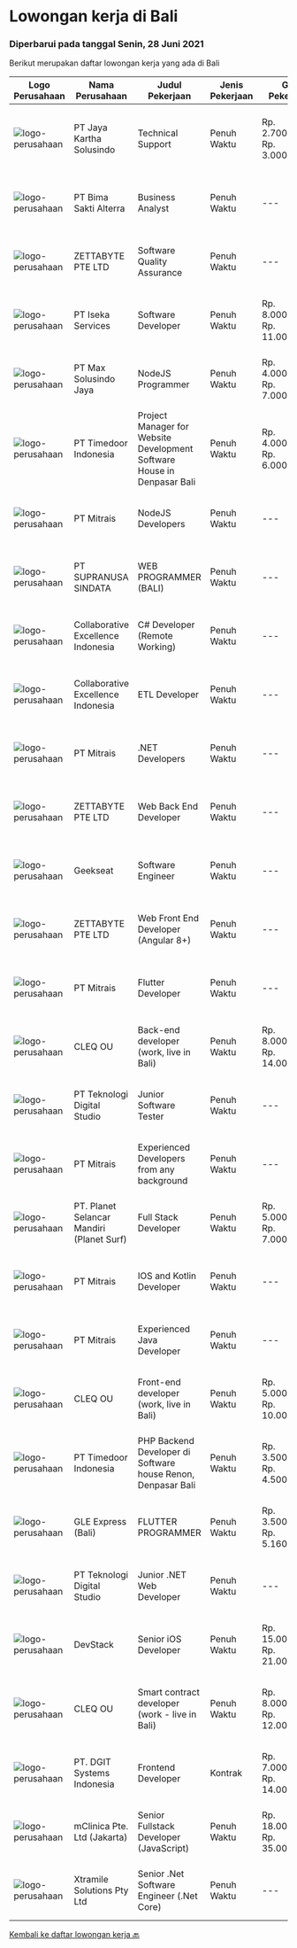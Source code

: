 
  # Lowongan kerja di Bali

  ### Diperbarui pada tanggal Senin, 28 Juni 2021

  Berikut merupakan daftar lowongan kerja yang ada di Bali

  |Logo Perusahaan | Nama Perusahaan | Judul Pekerjaan | Jenis Pekerjaan | Gaji Pekerjaan | Lokasi | Deskripsi | Tanggal diunggah | Pranala |
  | -------------- | --------------- | --------------- | --------- | --------- | -------------- | ------- | ----------- | ----------- |
  |![logo-perusahaan](https://image-service-cdn.seek.com.au/295a790b1e507a7e7e1ece863a9cbc400be15412/ee4dce1061f3f616224767ad58cb2fc751b8d2dc)|PT Jaya Kartha Solusindo|Technical Support|Penuh Waktu|Rp. 2.700.000-Rp. 3.000.000|Denpasar|Berusia minimal 20 tahun sampai dengan 30 tahun Pendidikan terakhir minimal SMK atau sederajat Memiliki kemampuan komunikasi dan attitude yang baik...|Senin, 28 Juni 2021|https://www.jobstreet.co.id/id/job/technical-support-3566476?token=0~4321dcdb-1d6c-4d3f-bff9-f2df7178d76c&sectionRank=1&jobId=jobstreet-id-job-3566476|
|![logo-perusahaan](https://image-service-cdn.seek.com.au/3b449304b19b7a5909fe2d6166b69cb2e3dfc9ad/ee4dce1061f3f616224767ad58cb2fc751b8d2dc)|PT Bima Sakti Alterra|Business Analyst|Penuh Waktu|---|Denpasar|Job Description Conducting research and analysis necessary to providing recommendations to the management  Supporting identification of improvement...|Jumat, 25 Juni 2021|https://www.jobstreet.co.id/id/job/business-analyst-3557864?token=0~4321dcdb-1d6c-4d3f-bff9-f2df7178d76c&sectionRank=2&jobId=jobstreet-id-job-3557864|
|![logo-perusahaan](https://image-service-cdn.seek.com.au/a9ad8fdd00d66418bb5e9ec41ddbc2318ccec822/ee4dce1061f3f616224767ad58cb2fc751b8d2dc)|ZETTABYTE PTE LTD|Software Quality Assurance|Penuh Waktu|---|Yogyakarta|Company IntroductionZettabyte is a software development company that focuses on the education sector. We work together with our multicultural team...|Jumat, 25 Juni 2021|https://www.jobstreet.co.id/id/job/software-quality-assurance-3557457?token=0~4321dcdb-1d6c-4d3f-bff9-f2df7178d76c&sectionRank=3&jobId=jobstreet-id-job-3557457|
|![logo-perusahaan](https://image-service-cdn.seek.com.au/48f17f16a37d7ca19186c95222634d777fe9e0bf/ee4dce1061f3f616224767ad58cb2fc751b8d2dc)|PT Iseka Services|Software Developer|Penuh Waktu|Rp. 8.000.000-Rp. 11.000.000|Badung|PT Iseka Services is an exciting new technology provider whose main goal is to help companies of all sizes transfer to the Digital World utilising...|Sabtu, 26 Juni 2021|https://www.jobstreet.co.id/id/job/software-developer-3554415?token=0~4321dcdb-1d6c-4d3f-bff9-f2df7178d76c&sectionRank=4&jobId=jobstreet-id-job-3554415|
|![logo-perusahaan](https://image-service-cdn.seek.com.au/d528f747d71b6f25f37f0562919e21c80001cd02/ee4dce1061f3f616224767ad58cb2fc751b8d2dc)|PT Max Solusindo Jaya|NodeJS Programmer|Penuh Waktu|Rp. 4.000.000-Rp. 7.000.000|Bali|We are looking for a Node.js Developer to build and maintain functional web pages and applications.To be successful in this role, you should have...|Sabtu, 26 Juni 2021|https://www.jobstreet.co.id/id/job/nodejs-programmer-3558706?token=0~4321dcdb-1d6c-4d3f-bff9-f2df7178d76c&sectionRank=5&jobId=jobstreet-id-job-3558706|
|![logo-perusahaan](https://image-service-cdn.seek.com.au/9f2111bf08df94f0ea97d6b9f360a4952c081dc6/ee4dce1061f3f616224767ad58cb2fc751b8d2dc)|PT Timedoor Indonesia|Project Manager for Website Development Software House in Denpasar Bali|Penuh Waktu|Rp. 4.000.000-Rp. 6.000.000|Bali|If you want to grow up yourself, Timedoor is one of the best places for your career. Our team has come from various culture. We welcome young people...|Jumat, 25 Juni 2021|https://www.jobstreet.co.id/id/job/project-manager-for-website-development-software-house-in-denpasar-bali-3557393?token=0~4321dcdb-1d6c-4d3f-bff9-f2df7178d76c&sectionRank=6&jobId=jobstreet-id-job-3557393|
|![logo-perusahaan](https://image-service-cdn.seek.com.au/969b0c47f133a1e0155056a5d964c63953dd6304/ee4dce1061f3f616224767ad58cb2fc751b8d2dc)|PT Mitrais|NodeJS Developers|Penuh Waktu|---|Bali|Build your Career with Mitrais! We're urgently looking for experienced NodeJS Developers to be part of our team for an immediate start.Our client is a...|Jumat, 25 Juni 2021|https://www.jobstreet.co.id/id/job/nodejs-developers-3557891?token=0~4321dcdb-1d6c-4d3f-bff9-f2df7178d76c&sectionRank=7&jobId=jobstreet-id-job-3557891|
|![logo-perusahaan](https://image-service-cdn.seek.com.au/a50d942d1a834f67ed0f6529eed213256bc2fbab/ee4dce1061f3f616224767ad58cb2fc751b8d2dc)|PT SUPRANUSA SINDATA|WEB PROGRAMMER (BALI)|Penuh Waktu|---|Bali|Requirments : Minimal Pendidikan S1 Information Technology / Computer Science dengan minimal IPK 3.00 Pengalaman minimal 1 tahun dengan pemrograman...|Jumat, 25 Juni 2021|https://www.jobstreet.co.id/id/job/web-programmer-bali-3557667?token=0~4321dcdb-1d6c-4d3f-bff9-f2df7178d76c&sectionRank=8&jobId=jobstreet-id-job-3557667|
|![logo-perusahaan](https://image-service-cdn.seek.com.au/7145b1ba6bc0dbd678e2bf86d776dd2b1b9b81f6/ee4dce1061f3f616224767ad58cb2fc751b8d2dc)|Collaborative Excellence Indonesia|C# Developer (Remote Working)|Penuh Waktu|---|Jakarta Raya|Responsibilities: Design, coding, and testing of modules for various components of our product framework Capable of understanding and delivering...|Sabtu, 26 Juni 2021|https://www.jobstreet.co.id/id/job/c-developer-remote-working-3559614?token=0~4321dcdb-1d6c-4d3f-bff9-f2df7178d76c&sectionRank=9&jobId=jobstreet-id-job-3559614|
|![logo-perusahaan](https://image-service-cdn.seek.com.au/7145b1ba6bc0dbd678e2bf86d776dd2b1b9b81f6/ee4dce1061f3f616224767ad58cb2fc751b8d2dc)|Collaborative Excellence Indonesia|ETL Developer|Penuh Waktu|---|Bali|Job Description Developing database objects and creates and automate ETL processes Develop and execute database queries and conduct analysis Provides...|Sabtu, 26 Juni 2021|https://www.jobstreet.co.id/id/job/etl-developer-3559613?token=0~4321dcdb-1d6c-4d3f-bff9-f2df7178d76c&sectionRank=10&jobId=jobstreet-id-job-3559613|
|![logo-perusahaan](https://image-service-cdn.seek.com.au/969b0c47f133a1e0155056a5d964c63953dd6304/ee4dce1061f3f616224767ad58cb2fc751b8d2dc)|PT Mitrais|.NET Developers|Penuh Waktu|---|Denpasar|Build your Career with Mitrais !  We're looking for experienced .NET Software Engineers to be part of our team.  What will you be doing ?  Coding high...|Jumat, 25 Juni 2021|https://www.jobstreet.co.id/id/job/net-developers-3558271?token=0~4321dcdb-1d6c-4d3f-bff9-f2df7178d76c&sectionRank=11&jobId=jobstreet-id-job-3558271|
|![logo-perusahaan](https://image-service-cdn.seek.com.au/a9ad8fdd00d66418bb5e9ec41ddbc2318ccec822/ee4dce1061f3f616224767ad58cb2fc751b8d2dc)|ZETTABYTE PTE LTD|Web Back End Developer|Penuh Waktu|---|Yogyakarta|Company IntroductionZettabyte is a software development company that focuses on the education sector. We work together with our multicultural team...|Jumat, 25 Juni 2021|https://www.jobstreet.co.id/id/job/web-back-end-developer-3557501?token=0~4321dcdb-1d6c-4d3f-bff9-f2df7178d76c&sectionRank=12&jobId=jobstreet-id-job-3557501|
|![logo-perusahaan](https://image-service-cdn.seek.com.au/a94166d692fda70a364e9d5191d7ced8a65f1597/ee4dce1061f3f616224767ad58cb2fc751b8d2dc)|Geekseat|Software Engineer|Penuh Waktu|---|Denpasar|Have a seat with us! We are currently looking for an experienced Software Engineer to join our Awesome Engineering Team at our offices in Bali or...|Sabtu, 26 Juni 2021|https://www.jobstreet.co.id/id/job/software-engineer-3558922?token=0~4321dcdb-1d6c-4d3f-bff9-f2df7178d76c&sectionRank=13&jobId=jobstreet-id-job-3558922|
|![logo-perusahaan](https://image-service-cdn.seek.com.au/a9ad8fdd00d66418bb5e9ec41ddbc2318ccec822/ee4dce1061f3f616224767ad58cb2fc751b8d2dc)|ZETTABYTE PTE LTD|Web Front End Developer (Angular 8+)|Penuh Waktu|---|Yogyakarta|Company IntroductionZettabyte is a software development company that focuses on the education sector. We work together with our multicultural team...|Jumat, 25 Juni 2021|https://www.jobstreet.co.id/id/job/web-front-end-developer-angular-8-3557436?token=0~4321dcdb-1d6c-4d3f-bff9-f2df7178d76c&sectionRank=14&jobId=jobstreet-id-job-3557436|
|![logo-perusahaan](https://image-service-cdn.seek.com.au/969b0c47f133a1e0155056a5d964c63953dd6304/ee4dce1061f3f616224767ad58cb2fc751b8d2dc)|PT Mitrais|Flutter Developer|Penuh Waktu|---|Bali|Build your Career with Mitrais !  We're looking for experienced Flutter Developer to be part of our team. What will you be doing?  Liase with...|Jumat, 25 Juni 2021|https://www.jobstreet.co.id/id/job/flutter-developer-3557895?token=0~4321dcdb-1d6c-4d3f-bff9-f2df7178d76c&sectionRank=15&jobId=jobstreet-id-job-3557895|
|![logo-perusahaan](https://image-service-cdn.seek.com.au/83f6c0a379be672bd3733ebae34ee48ae48afc54/ee4dce1061f3f616224767ad58cb2fc751b8d2dc)|CLEQ OU|Back-end developer (work, live in Bali)|Penuh Waktu|Rp. 8.000.000-Rp. 14.000.000|Badung|About ItsavirusItsavirus is a software company with offices in Bali, Singapore and Amsterdam. With a relative small group of people, we work on great...|Kamis, 24 Juni 2021|https://www.jobstreet.co.id/id/job/back-end-developer-work-live-in-bali-3564676?token=0~4321dcdb-1d6c-4d3f-bff9-f2df7178d76c&sectionRank=16&jobId=jobstreet-id-job-3564676|
|![logo-perusahaan](https://image-service-cdn.seek.com.au/2c8f060e5cc9c764aa1c8c5e93e0ea44df35bf63/ee4dce1061f3f616224767ad58cb2fc751b8d2dc)|PT Teknologi Digital Studio|Junior Software Tester|Penuh Waktu|---|Denpasar|Job Descriptions Performs functional testing for applications and write test reports following company's standard Reports any defects found during the...|Rabu, 23 Juni 2021|https://www.jobstreet.co.id/id/job/junior-software-tester-3555740?token=0~4321dcdb-1d6c-4d3f-bff9-f2df7178d76c&sectionRank=17&jobId=jobstreet-id-job-3555740|
|![logo-perusahaan](https://image-service-cdn.seek.com.au/969b0c47f133a1e0155056a5d964c63953dd6304/ee4dce1061f3f616224767ad58cb2fc751b8d2dc)|PT Mitrais|Experienced Developers from any background|Penuh Waktu|---|Bali|Build your Career with Mitrais !  We're looking for experienced Software Engineers from any background to be part of our team.  What will you...|Jumat, 25 Juni 2021|https://www.jobstreet.co.id/id/job/experienced-developers-from-any-background-3557897?token=0~4321dcdb-1d6c-4d3f-bff9-f2df7178d76c&sectionRank=18&jobId=jobstreet-id-job-3557897|
|![logo-perusahaan](https://image-service-cdn.seek.com.au/9a17f6158932b294e24ba264a1e5b00bc07424ec/ee4dce1061f3f616224767ad58cb2fc751b8d2dc)|PT. Planet Selancar Mandiri (Planet Surf)|Full Stack Developer|Penuh Waktu|Rp. 5.000.000-Rp. 7.000.000|Badung|Requirements: Bachelor of Computer Science/Information System Minimum 20 years old and maximum 30 years old Good analytical &amp; logical thinking...|Jumat, 25 Juni 2021|https://www.jobstreet.co.id/id/job/full-stack-developer-3558225?token=0~4321dcdb-1d6c-4d3f-bff9-f2df7178d76c&sectionRank=19&jobId=jobstreet-id-job-3558225|
|![logo-perusahaan](https://image-service-cdn.seek.com.au/969b0c47f133a1e0155056a5d964c63953dd6304/ee4dce1061f3f616224767ad58cb2fc751b8d2dc)|PT Mitrais|IOS and Kotlin Developer|Penuh Waktu|---|Bali|Build your Career with Mitrais !  We're looking for experienced iOS and Kotlin Developer to be part of our team. What will you be doing?  Liase with...|Kamis, 24 Juni 2021|https://www.jobstreet.co.id/id/job/ios-and-kotlin-developer-3551261?token=0~4321dcdb-1d6c-4d3f-bff9-f2df7178d76c&sectionRank=20&jobId=jobstreet-id-job-3551261|
|![logo-perusahaan](https://image-service-cdn.seek.com.au/969b0c47f133a1e0155056a5d964c63953dd6304/ee4dce1061f3f616224767ad58cb2fc751b8d2dc)|PT Mitrais|Experienced Java Developer|Penuh Waktu|---|Bali|Build your Career with Mitrais!  We have clients who are urgently looking for Experienced Java developers for an immediate start. What will you be...|Jumat, 25 Juni 2021|https://www.jobstreet.co.id/id/job/experienced-java-developer-3557892?token=0~4321dcdb-1d6c-4d3f-bff9-f2df7178d76c&sectionRank=21&jobId=jobstreet-id-job-3557892|
|![logo-perusahaan](https://image-service-cdn.seek.com.au/83f6c0a379be672bd3733ebae34ee48ae48afc54/ee4dce1061f3f616224767ad58cb2fc751b8d2dc)|CLEQ OU|Front-end developer (work, live in Bali)|Penuh Waktu|Rp. 5.000.000-Rp. 10.000.000|Badung|About ItsavirusItsavirus is a software company with offices in Bali, Singapore and Amsterdam. With a relative small group of people, we work on great...|Rabu, 23 Juni 2021|https://www.jobstreet.co.id/id/job/front-end-developer-work-live-in-bali-3550422?token=0~4321dcdb-1d6c-4d3f-bff9-f2df7178d76c&sectionRank=22&jobId=jobstreet-id-job-3550422|
|![logo-perusahaan](https://image-service-cdn.seek.com.au/9f2111bf08df94f0ea97d6b9f360a4952c081dc6/ee4dce1061f3f616224767ad58cb2fc751b8d2dc)|PT Timedoor Indonesia|PHP Backend Developer di Software house Renon, Denpasar Bali|Penuh Waktu|Rp. 3.500.000-Rp. 4.500.000|Denpasar|If you want to grow up your self, Timedoor is one of the best places to start your career. Our team comes from various cultures. We welcome young...|Rabu, 23 Juni 2021|https://www.jobstreet.co.id/id/job/php-backend-developer-di-software-house-renon-denpasar-bali-3563447?token=0~4321dcdb-1d6c-4d3f-bff9-f2df7178d76c&sectionRank=23&jobId=jobstreet-id-job-3563447|
|![logo-perusahaan](https://image-service-cdn.seek.com.au/124483f5314cd26140cfd756b818348315ab35a7/ee4dce1061f3f616224767ad58cb2fc751b8d2dc)|GLE Express (Bali)|FLUTTER PROGRAMMER|Penuh Waktu|Rp. 3.500.000-Rp. 5.160.000|Denpasar|Sebagai Flutter Programmer setiap hari akan telibat secara langsung dalam proses pengembangan Aplikasi Mobile kami. Merancang dan mengembangkan...|Rabu, 23 Juni 2021|https://www.jobstreet.co.id/id/job/flutter-programmer-3563693?token=0~4321dcdb-1d6c-4d3f-bff9-f2df7178d76c&sectionRank=24&jobId=jobstreet-id-job-3563693|
|![logo-perusahaan](https://image-service-cdn.seek.com.au/2c8f060e5cc9c764aa1c8c5e93e0ea44df35bf63/ee4dce1061f3f616224767ad58cb2fc751b8d2dc)|PT Teknologi Digital Studio|Junior .NET Web Developer|Penuh Waktu|---|Denpasar|Roles and Responsibilities You will be working in a SCRUM team consisting of multiple roles such as PO, Developers, QA, and BA to develop cutting edge...|Rabu, 23 Juni 2021|https://www.jobstreet.co.id/id/job/junior-net-web-developer-3555759?token=0~4321dcdb-1d6c-4d3f-bff9-f2df7178d76c&sectionRank=25&jobId=jobstreet-id-job-3555759|
|![logo-perusahaan](https://image-service-cdn.seek.com.au/074f2081cc42a722643e36313941760f758e7c3b/ee4dce1061f3f616224767ad58cb2fc751b8d2dc)|DevStack|Senior iOS Developer|Penuh Waktu|Rp. 15.000.000-Rp. 21.000.000|Denpasar|We are looking for exceptional and experienced Senior iOS Developer to join our team in Bandung or Bali General requirement At least Bachelor degree...|Kamis, 24 Juni 2021|https://www.jobstreet.co.id/id/job/senior-ios-developer-3556366?token=0~4321dcdb-1d6c-4d3f-bff9-f2df7178d76c&sectionRank=26&jobId=jobstreet-id-job-3556366|
|![logo-perusahaan](https://image-service-cdn.seek.com.au/83f6c0a379be672bd3733ebae34ee48ae48afc54/ee4dce1061f3f616224767ad58cb2fc751b8d2dc)|CLEQ OU|Smart contract developer (work - live in Bali)|Penuh Waktu|Rp. 8.000.000-Rp. 12.000.000|Badung|About ItsavirusItsavirus is a software company with offices in Bali, Singapore and Amsterdam. We work on great projects that have a positive impact...|Rabu, 23 Juni 2021|https://www.jobstreet.co.id/id/job/smart-contract-developer-work-live-in-bali-3550401?token=0~4321dcdb-1d6c-4d3f-bff9-f2df7178d76c&sectionRank=27&jobId=jobstreet-id-job-3550401|
|![logo-perusahaan](https://image-service-cdn.seek.com.au/e93bc75036be941b9c3ff3a55670cb236457b0c4/ee4dce1061f3f616224767ad58cb2fc751b8d2dc)|PT. DGIT Systems Indonesia|Frontend Developer|Kontrak|Rp. 7.000.000-Rp. 14.000.000|Bali|We are looking for a contract based talented developer to join an experienced team of front-end engineers working on our flagship product Telflow, a...|Rabu, 23 Juni 2021|https://www.jobstreet.co.id/id/job/frontend-developer-3564205?token=0~4321dcdb-1d6c-4d3f-bff9-f2df7178d76c&sectionRank=28&jobId=jobstreet-id-job-3564205|
|![logo-perusahaan](https://image-service-cdn.seek.com.au/7665bb5bd589f085f653b36d2f3cbccaf93e5953/ee4dce1061f3f616224767ad58cb2fc751b8d2dc)|mClinica Pte. Ltd (Jakarta)|Senior Fullstack Developer (JavaScript)|Penuh Waktu|Rp. 18.000.000-Rp. 35.000.000|Bali|mClinica is hiring for a Senior Fullstack Developer to serve our clients in Southeast Asia and support our growth regionally and globally. We are...|Rabu, 23 Juni 2021|https://www.jobstreet.co.id/id/job/senior-fullstack-developer-javascript-3555534?token=0~4321dcdb-1d6c-4d3f-bff9-f2df7178d76c&sectionRank=29&jobId=jobstreet-id-job-3555534|
|![logo-perusahaan](https://image-service-cdn.seek.com.au/886dbb766c5bd832cea6f1bb5b5374b094ca8917/ee4dce1061f3f616224767ad58cb2fc751b8d2dc)|Xtramile Solutions Pty Ltd|Senior .Net Software Engineer (.Net Core)|Penuh Waktu|---|Bali|Innovative job opportunity offering a high salary package, attractive bonus remuneration and full remote working arrangement.This role will help...|Senin, 21 Juni 2021|https://www.jobstreet.co.id/id/job/senior-net-software-engineer-net-core-3562244?token=0~4321dcdb-1d6c-4d3f-bff9-f2df7178d76c&sectionRank=30&jobId=jobstreet-id-job-3562244|


  [Kembali ke daftar lowongan kerja 🔙](../README.md#daftar-lowongan-kerja)
  